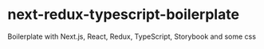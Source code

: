 # next-redux-typescript-boilerplate
Boilerplate with Next.js, React, Redux, TypeScript, Storybook and some css
